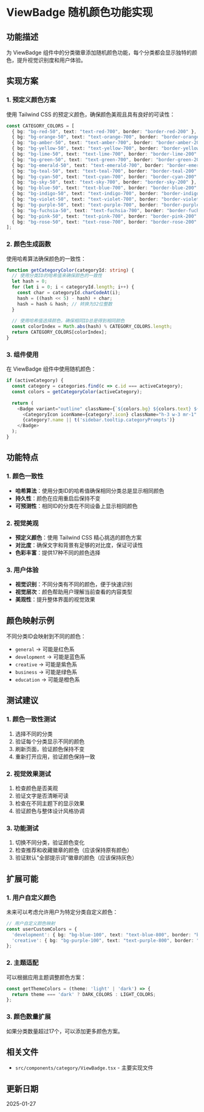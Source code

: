 # ViewBadge 随机颜色功能实现

## 功能描述

为 ViewBadge 组件中的分类徽章添加随机颜色功能，每个分类都会显示独特的颜色，提升视觉识别度和用户体验。

## 实现方案

### 1. 预定义颜色方案

使用 Tailwind CSS 的预定义颜色，确保颜色美观且具有良好的可读性：

```typescript
const CATEGORY_COLORS = [
  { bg: "bg-red-50", text: "text-red-700", border: "border-red-200" },
  { bg: "bg-orange-50", text: "text-orange-700", border: "border-orange-200" },
  { bg: "bg-amber-50", text: "text-amber-700", border: "border-amber-200" },
  { bg: "bg-yellow-50", text: "text-yellow-700", border: "border-yellow-200" },
  { bg: "bg-lime-50", text: "text-lime-700", border: "border-lime-200" },
  { bg: "bg-green-50", text: "text-green-700", border: "border-green-200" },
  { bg: "bg-emerald-50", text: "text-emerald-700", border: "border-emerald-200" },
  { bg: "bg-teal-50", text: "text-teal-700", border: "border-teal-200" },
  { bg: "bg-cyan-50", text: "text-cyan-700", border: "border-cyan-200" },
  { bg: "bg-sky-50", text: "text-sky-700", border: "border-sky-200" },
  { bg: "bg-blue-50", text: "text-blue-700", border: "border-blue-200" },
  { bg: "bg-indigo-50", text: "text-indigo-700", border: "border-indigo-200" },
  { bg: "bg-violet-50", text: "text-violet-700", border: "border-violet-200" },
  { bg: "bg-purple-50", text: "text-purple-700", border: "border-purple-200" },
  { bg: "bg-fuchsia-50", text: "text-fuchsia-700", border: "border-fuchsia-200" },
  { bg: "bg-pink-50", text: "text-pink-700", border: "border-pink-200" },
  { bg: "bg-rose-50", text: "text-rose-700", border: "border-rose-200" },
];
```

### 2. 颜色生成函数

使用哈希算法确保颜色的一致性：

```typescript
function getCategoryColor(categoryId: string) {
  // 使用分类ID的哈希值来确保颜色的一致性
  let hash = 0;
  for (let i = 0; i < categoryId.length; i++) {
    const char = categoryId.charCodeAt(i);
    hash = ((hash << 5) - hash) + char;
    hash = hash & hash; // 转换为32位整数
  }
  
  // 使用哈希值选择颜色，确保相同ID总是得到相同颜色
  const colorIndex = Math.abs(hash) % CATEGORY_COLORS.length;
  return CATEGORY_COLORS[colorIndex];
}
```

### 3. 组件使用

在 ViewBadge 组件中使用随机颜色：

```typescript
if (activeCategory) {
  const category = categories.find(c => c.id === activeCategory);
  const colors = getCategoryColor(activeCategory);
  
  return (
    <Badge variant="outline" className={`${colors.bg} ${colors.text} ${colors.border}`}>
      <CategoryIcon iconName={category?.icon} className="h-3 w-3 mr-1" />
      {category?.name || t('sidebar.tooltip.categoryPrompts')}
    </Badge>
  );
}
```

## 功能特点

### 1. 颜色一致性
- **哈希算法**：使用分类ID的哈希值确保相同分类总是显示相同颜色
- **持久性**：颜色在应用重启后保持不变
- **可预测性**：相同ID的分类在不同设备上显示相同颜色

### 2. 视觉美观
- **预定义颜色**：使用 Tailwind CSS 精心挑选的颜色方案
- **对比度**：确保文字和背景有足够的对比度，保证可读性
- **色彩丰富**：提供17种不同的颜色选择

### 3. 用户体验
- **视觉识别**：不同分类有不同的颜色，便于快速识别
- **视觉层次**：颜色帮助用户理解当前查看的内容类型
- **美观性**：提升整体界面的视觉效果

## 颜色映射示例

不同分类ID会映射到不同的颜色：

- `general` → 可能是红色系
- `development` → 可能是蓝色系
- `creative` → 可能是紫色系
- `business` → 可能是绿色系
- `education` → 可能是橙色系

## 测试建议

### 1. 颜色一致性测试
1. 选择不同的分类
2. 验证每个分类显示不同的颜色
3. 刷新页面，验证颜色保持不变
4. 重新打开应用，验证颜色保持一致

### 2. 视觉效果测试
1. 检查颜色是否美观
2. 验证文字是否清晰可读
3. 检查在不同主题下的显示效果
4. 验证颜色与整体设计风格协调

### 3. 功能测试
1. 切换不同分类，验证颜色变化
2. 检查推荐和收藏徽章的颜色（应该保持原有颜色）
3. 验证默认"全部提示词"徽章的颜色（应该保持灰色）

## 扩展可能

### 1. 用户自定义颜色
未来可以考虑允许用户为特定分类自定义颜色：

```typescript
// 用户自定义颜色映射
const userCustomColors = {
  'development': { bg: "bg-blue-100", text: "text-blue-800", border: "border-blue-300" },
  'creative': { bg: "bg-purple-100", text: "text-purple-800", border: "border-purple-300" },
};
```

### 2. 主题适配
可以根据应用主题调整颜色方案：

```typescript
const getThemeColors = (theme: 'light' | 'dark') => {
  return theme === 'dark' ? DARK_COLORS : LIGHT_COLORS;
};
```

### 3. 颜色数量扩展
如果分类数量超过17个，可以添加更多颜色方案。

## 相关文件

- `src/components/category/ViewBadge.tsx` - 主要实现文件

## 更新日期

2025-01-27


